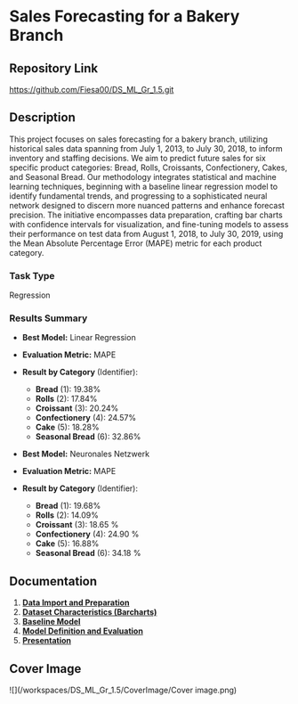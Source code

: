 # Sales Forecasting for a Bakery Branch

## Repository Link

https://github.com/Fiesa00/DS_ML_Gr_1.5.git

## Description

This project focuses on sales forecasting for a bakery branch, utilizing historical sales data spanning from July 1, 2013, to July 30, 2018, to inform inventory and staffing decisions. We aim to predict future sales for six specific product categories: Bread, Rolls, Croissants, Confectionery, Cakes, and Seasonal Bread. Our methodology integrates statistical and machine learning techniques, beginning with a baseline linear regression model to identify fundamental trends, and progressing to a sophisticated neural network designed to discern more nuanced patterns and enhance forecast precision. The initiative encompasses data preparation, crafting bar charts with confidence intervals for visualization, and fine-tuning models to assess their performance on test data from August 1, 2018, to July 30, 2019, using the Mean Absolute Percentage Error (MAPE) metric for each product category.

### Task Type

Regression

### Results Summary
-   **Best Model:** Linear Regression
-   **Evaluation Metric:** MAPE
-   **Result by Category** (Identifier):
    -   **Bread** (1): 19.38%
    -   **Rolls** (2): 17.84%
    -   **Croissant** (3): 20.24%
    -   **Confectionery** (4): 24.57%
    -   **Cake** (5): 18.28%
    -   **Seasonal Bread** (6): 32.86%

-   **Best Model:** Neuronales Netzwerk
-   **Evaluation Metric:** MAPE
-   **Result by Category** (Identifier):
    -   **Bread** (1): 19.68%
    -   **Rolls** (2): 14.09%
    -   **Croissant** (3): 18.65 %
    -   **Confectionery** (4): 24.90 %
    -   **Cake** (5): 16.88%
    -   **Seasonal Bread** (6): 34.18 %


## Documentation

1.  [**Data Import and Preparation**](0_DataPreparation/README.md)
3.  [**Dataset Characteristics (Barcharts)**](1_DatasetCharacteristics/README.md)
4.  [**Baseline Model**](2_BaselineModel/README.md)
5.  [**Model Definition and Evaluation**](3_Model/README.md)
6.  [**Presentation**](4_Presentation/README.md)

## Cover Image

![](/workspaces/DS_ML_Gr_1.5/CoverImage/Cover image.png)
